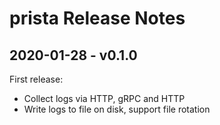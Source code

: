 # prista Release Notes

## 2020-01-28 - v0.1.0

First release:

- Collect logs via HTTP, gRPC and HTTP
- Write logs to file on disk, support file rotation

